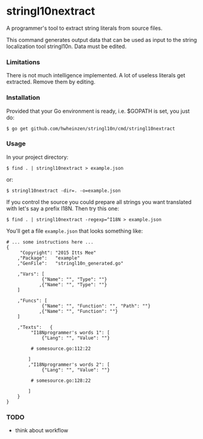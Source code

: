 # stringl10nextract
A programmer's tool to extract string literals from source files.

This command generates output data that can be used as input to the
string localization tool stringl10n. Data must be edited.

### Limitations
There is not much intelligence implemented. A lot of useless
literals get extracted. Remove them by editing.

### Installation
Provided that your Go environment is ready, i.e. $GOPATH is set, you just do:

`$ go get github.com/hwheinzen/stringl10n/cmd/stringl10nextract`

### Usage
In your project directory:

`$ find . | stringl10nextract > example.json`

or:

`$ stringl10nextract -dir=. -o=example.json`

If you control the source you could prepare all strings you want translated with
let's say a prefix I18N. Then try this one:

`$ find . | stringl10nextract -regexp=^I18N > example.json`

You'll get a file `example.json` that looks something like:

```
# ... some instructions here ...
{
	 "Copyright": "2015 Itts Mee"
	,"Package":   "example"
	,"GenFile":   "stringl10n_generated.go"

	,"Vars": [
			 {"Name": "", "Type": ""}
			,{"Name": "", "Type": ""}
	]

	,"Funcs": [
			 {"Name": "", "Function": "", "Path": ""}
			,{"Name": "", "Function": ""}
	]

	,"Texts":	{
		 "I18Nprogrammer's words 1": [
			 {"Lang": "", "Value": ""}

		 # somesource.go:112:22

		]
		,"I18Nprogrammer's words 2": [
			 {"Lang": "", "Value": ""}

		 # somesource.go:128:22

		]
	}
}
```

### TODO
- think about workflow
